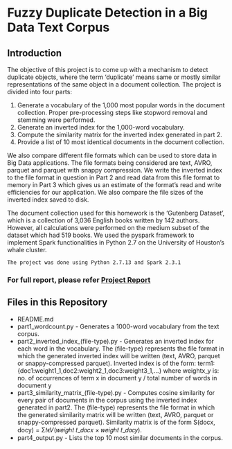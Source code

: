 # Fuzzy Duplicate Detection in a Big Data Text Corpus

## Introduction
The objective of this project is to come up with a mechanism to detect duplicate objects, where the term ‘duplicate’ means same or mostly similar representations of the same object in a document collection. The project is divided into four parts:
1. Generate a vocabulary of the 1,000 most popular words in the document collection. Proper pre-processing steps like stopword removal and stemming were performed.
2. Generate an inverted index for the 1,000-word vocabulary.
3. Compute the similarity matrix for the inverted index generated in part 2.
4. Provide a list of 10 most identical documents in the document collection.

We also compare different file formats which can be used to store data in Big Data applications. The file formats being considered are text, AVRO, parquet and parquet with snappy compression. We write the inverted index to the file format in question in Part 2 and read data from this file format to memory in Part 3 which gives us an estimate of the format’s read and write efficiencies for our application. We also compare the file sizes of the inverted index saved to disk.

The document collection used for this homework is the ‘Gutenberg Dataset’, which is a collection of 3,036 English books written by 142 authors. However, all calculations were performed on the medium subset of the dataset which had 519 books. We used the pyspark framework to implement Spark functionalities in Python 2.7 on the University of Houston’s whale cluster.

    The project was done using Python 2.7.13 and Spark 2.3.1
### For full report, please refer [Project Report](https://github.com/csaiprashant/academic_projects/blob/master/Fuzzy%20Duplicate%20Detection%20in%20a%20Big%20Data%20Text%20Corpus/projectreport.pdf)

## Files in this Repository
- README.md
- part1_wordcount.py - Generates a 1000-word vocabulary from the text corpus.
- part2_inverted_index_(file-type).py - Generates an inverted index for each word in the vocabulary. The (file-type) represents the file format in which the generated inverted index will be written (text, AVRO, parquet or snappy-compressed parquet). 
    Inverted index is of the form: term1: {doc1:weight1_1,doc2:weight2_1,doc3:weight3_1,…} where weightx_y is: no. of occurrences of term x in document y / total number of words in document y
- part3_similarity_matrix_(file-type).py - Computes cosine similarity for every pair of documents in the corpus using the inverted index generated in part2. The (file-type) represents the file format in which the generated similarity matrix will be written (text, AVRO, parquet or snappy-compressed parquet). 
    Similarity matrix is of the form S(docx, docy) = Σ𝑡ϵ𝑉(𝑤𝑒𝑖𝑔ℎ𝑡 𝑡_𝑑𝑜𝑐𝑥 × 𝑤𝑒𝑖𝑔ℎ𝑡 𝑡_𝑑𝑜𝑐𝑦).
- part4_output.py - Lists the top 10 most similar documents in the corpus.
